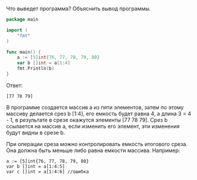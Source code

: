 Что выведет программа? Объяснить вывод программы.

```go
package main

import (
    "fmt"
)

func main() {
    a := [5]int{76, 77, 78, 79, 80}
    var b []int = a[1:4]
    fmt.Println(b)
}
```

Ответ:
```
[77 78 79]
```
В программе создается массив a из пяти элементов, затем по этому массиву делается срез b [1:4], его емкость будет равна 4, а длина 3 = 4 - 1, в результате в срезе окажутся элементы [77 78 79]. Срез b ссылается на массив a, если изменить его элемент, эти изменения будут видны в срезе b.

При операции среза можно контролировать емкость итогового среза. Она должна быть меньше либо равна емкости массива. Например:

```
a := [5]int{76, 77, 78, 79, 80}
var b []int = a[1:4:5]
var c []int = a[1:4:6] //ошибка
```